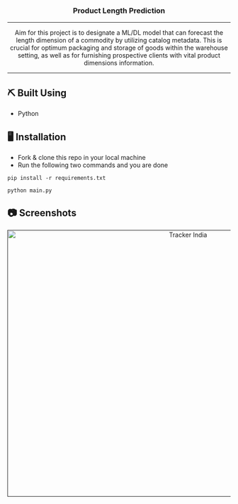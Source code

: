 <h3 align="center">Product Length Prediction</h3>

---

<p align="center"> Aim for this project is to designate a ML/DL model that can forecast the length dimension of a commodity by utilizing catalog metadata. This is crucial for optimum packaging and storage of goods within the warehouse setting, as well as for furnishing prospective clients with vital product dimensions information.
    <br> 
</p>

---

## ⛏️ Built Using
- Python

## 🖥️ Installation
- Fork & clone this repo in your local machine
- Run the following two commands and you are done
```
pip install -r requirements.txt
```
```
python main.py
```

## 📷 Screenshots

  <p align="center">
    <a href="" rel="noopener">
  <img width=800 height=600 src="https://github.com/GSAUC3/Algorithm_visualizer/assets/26703868/7ad37080-e634-4e68-b195-88c027ece664" alt="Tracker India"></a>
  </p>
